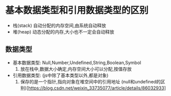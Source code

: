 # 基本数据类型和引用数据类型的区别
* 栈(stack) 自动分配的内存空间,由系统自动释放
* 堆(heap)  动态分配的内存,大小也不一定会自动释放

## 数据类型
* 基本数据类型: Null,Number,Undefined,String,Boolean,Symbol
    1. 放在栈中,数据大小确定,内存空间大小可以分配,按值存放
* 引用数据类型: (js中除了基本类型以外,都是对象)
    1. 保存的是一个指针,指向对象在堆空间中的引用地址
(null和undefined的区别)[https://blog.csdn.net/weixin_33735077/article/details/86032933]